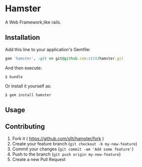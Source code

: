 # Hamster

A Web Framework,like rails.

## Installation

Add this line to your application's Gemfile:

```ruby
gem 'hamster', :git => git@github.com:sllt/hamster.git
```

And then execute:

    $ bundle

Or install it yourself as:

    $ gem install hamster

## Usage



## Contributing

1. Fork it ( https://github.com/sllt/hamster/fork )
2. Create your feature branch (`git checkout -b my-new-feature`)
3. Commit your changes (`git commit -am 'Add some feature'`)
4. Push to the branch (`git push origin my-new-feature`)
5. Create a new Pull Request

